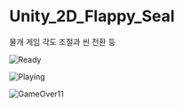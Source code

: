 
# Unity_2D_Flappy_Seal
물개 게임 각도 조절과 씬 전환 등 


![Ready](https://user-images.githubusercontent.com/54494793/125163464-41e27100-e1c8-11eb-92c4-85703c1da073.png)

![Playing](https://user-images.githubusercontent.com/54494793/125163468-473fbb80-e1c8-11eb-82f2-a37a746b6974.png)

![GameOver11](https://user-images.githubusercontent.com/54494793/125163474-4a3aac00-e1c8-11eb-8df9-28c8c2171f38.png)
